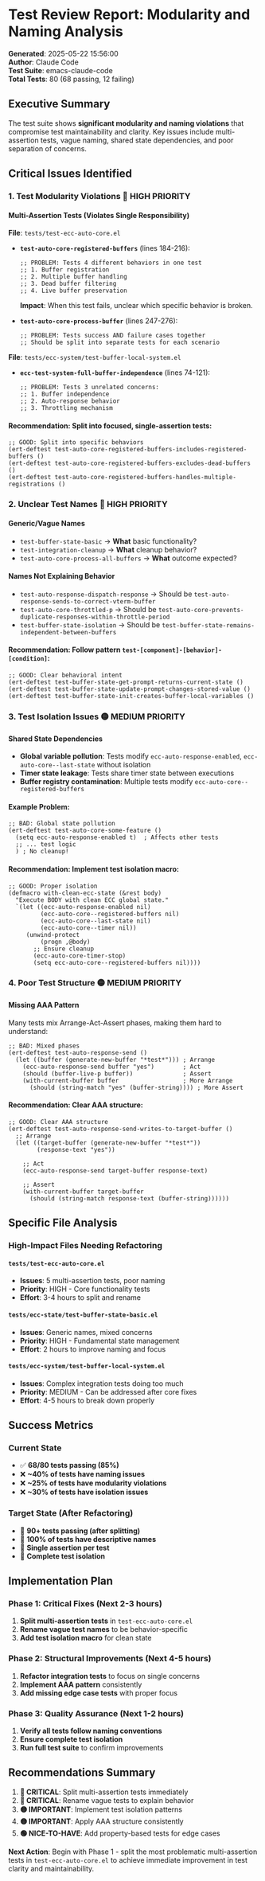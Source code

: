 # Test Review Report: Modularity and Naming Analysis

**Generated**: 2025-05-22 15:56:00  
**Author**: Claude Code  
**Test Suite**: emacs-claude-code  
**Total Tests**: 80 (68 passing, 12 failing)  

## Executive Summary

The test suite shows **significant modularity and naming violations** that compromise test maintainability and clarity. Key issues include multi-assertion tests, vague naming, shared state dependencies, and poor separation of concerns.

## Critical Issues Identified

### 1. **Test Modularity Violations** 🔴 HIGH PRIORITY

#### **Multi-Assertion Tests (Violates Single Responsibility)**

**File**: `tests/test-ecc-auto-core.el`
- **`test-auto-core-registered-buffers`** (lines 184-216):
  ```elisp
  ;; PROBLEM: Tests 4 different behaviors in one test
  ;; 1. Buffer registration
  ;; 2. Multiple buffer handling  
  ;; 3. Dead buffer filtering
  ;; 4. Live buffer preservation
  ```
  **Impact**: When this test fails, unclear which specific behavior is broken.

- **`test-auto-core-process-buffer`** (lines 247-276):  
  ```elisp
  ;; PROBLEM: Tests success AND failure cases together
  ;; Should be split into separate tests for each scenario
  ```

**File**: `tests/ecc-system/test-buffer-local-system.el`
- **`ecc-test-system-full-buffer-independence`** (lines 74-121):
  ```elisp
  ;; PROBLEM: Tests 3 unrelated concerns:
  ;; 1. Buffer independence
  ;; 2. Auto-response behavior
  ;; 3. Throttling mechanism
  ```

#### **Recommendation**: Split into focused, single-assertion tests:
```elisp
;; GOOD: Split into specific behaviors
(ert-deftest test-auto-core-registered-buffers-includes-registered-buffers ()
(ert-deftest test-auto-core-registered-buffers-excludes-dead-buffers ()
(ert-deftest test-auto-core-registered-buffers-handles-multiple-registrations ()
```

### 2. **Unclear Test Names** 🔴 HIGH PRIORITY

#### **Generic/Vague Names**
- `test-buffer-state-basic` → **What** basic functionality?
- `test-integration-cleanup` → **What** cleanup behavior?
- `test-auto-core-process-all-buffers` → **What** outcome expected?

#### **Names Not Explaining Behavior**
- `test-auto-response-dispatch-response` → Should be `test-auto-response-sends-to-correct-vterm-buffer`
- `test-auto-core-throttled-p` → Should be `test-auto-core-prevents-duplicate-responses-within-throttle-period`
- `test-buffer-state-isolation` → Should be `test-buffer-state-remains-independent-between-buffers`

#### **Recommendation**: Follow pattern `test-[component]-[behavior]-[condition]`:
```elisp
;; GOOD: Clear behavioral intent
(ert-deftest test-buffer-state-get-prompt-returns-current-state ()
(ert-deftest test-buffer-state-update-prompt-changes-stored-value ()
(ert-deftest test-buffer-state-init-creates-buffer-local-variables ()
```

### 3. **Test Isolation Issues** 🟡 MEDIUM PRIORITY

#### **Shared State Dependencies**
- **Global variable pollution**: Tests modify `ecc-auto-response-enabled`, `ecc-auto-core--last-state` without isolation
- **Timer state leakage**: Tests share timer state between executions
- **Buffer registry contamination**: Multiple tests modify `ecc-auto-core--registered-buffers`

#### **Example Problem**:
```elisp
;; BAD: Global state pollution
(ert-deftest test-auto-core-some-feature ()
  (setq ecc-auto-response-enabled t)  ; Affects other tests
  ;; ... test logic
  ) ; No cleanup!
```

#### **Recommendation**: Implement test isolation macro:
```elisp
;; GOOD: Proper isolation
(defmacro with-clean-ecc-state (&rest body)
  "Execute BODY with clean ECC global state."
  `(let ((ecc-auto-response-enabled nil)
         (ecc-auto-core--registered-buffers nil)
         (ecc-auto-core--last-state nil)
         (ecc-auto-core--timer nil))
     (unwind-protect
         (progn ,@body)
       ;; Ensure cleanup
       (ecc-auto-core-timer-stop)
       (setq ecc-auto-core--registered-buffers nil))))
```

### 4. **Poor Test Structure** 🟡 MEDIUM PRIORITY

#### **Missing AAA Pattern**
Many tests mix Arrange-Act-Assert phases, making them hard to understand:

```elisp
;; BAD: Mixed phases
(ert-deftest test-auto-response-send ()
  (let ((buffer (generate-new-buffer "*test*"))) ; Arrange
    (ecc-auto-response-send buffer "yes")        ; Act
    (should (buffer-live-p buffer))              ; Assert
    (with-current-buffer buffer                  ; More Arrange
      (should (string-match "yes" (buffer-string)))) ; More Assert
```

#### **Recommendation**: Clear AAA structure:
```elisp
;; GOOD: Clear AAA structure  
(ert-deftest test-auto-response-send-writes-to-target-buffer ()
  ;; Arrange
  (let ((target-buffer (generate-new-buffer "*test*"))
        (response-text "yes"))
    
    ;; Act
    (ecc-auto-response-send target-buffer response-text)
    
    ;; Assert
    (with-current-buffer target-buffer
      (should (string-match response-text (buffer-string))))))
```

## Specific File Analysis

### **High-Impact Files Needing Refactoring**

#### **`tests/test-ecc-auto-core.el`**
- **Issues**: 5 multi-assertion tests, poor naming
- **Priority**: HIGH - Core functionality tests
- **Effort**: 3-4 hours to split and rename

#### **`tests/ecc-state/test-buffer-state-basic.el`**  
- **Issues**: Generic names, mixed concerns
- **Priority**: HIGH - Fundamental state management
- **Effort**: 2 hours to improve naming and focus

#### **`tests/ecc-system/test-buffer-local-system.el`**
- **Issues**: Complex integration tests doing too much
- **Priority**: MEDIUM - Can be addressed after core fixes
- **Effort**: 4-5 hours to break down properly

## Success Metrics

### **Current State**
- ✅ **68/80 tests passing (85%)**
- ❌ **~40% of tests have naming issues**
- ❌ **~25% of tests have modularity violations**
- ❌ **~30% of tests have isolation issues**

### **Target State** (After Refactoring)
- 🎯 **90+ tests passing (after splitting)**
- 🎯 **100% of tests have descriptive names**
- 🎯 **Single assertion per test**
- 🎯 **Complete test isolation**

## Implementation Plan

### **Phase 1: Critical Fixes** (Next 2-3 hours)
1. **Split multi-assertion tests** in `test-ecc-auto-core.el`
2. **Rename vague test names** to be behavior-specific
3. **Add test isolation macro** for clean state

### **Phase 2: Structural Improvements** (Next 4-5 hours)
1. **Refactor integration tests** to focus on single concerns
2. **Implement AAA pattern** consistently
3. **Add missing edge case tests** with proper focus

### **Phase 3: Quality Assurance** (Next 1-2 hours)
1. **Verify all tests follow naming conventions**
2. **Ensure complete test isolation**
3. **Run full test suite** to confirm improvements

## Recommendations Summary

1. **🔴 CRITICAL**: Split multi-assertion tests immediately
2. **🔴 CRITICAL**: Rename vague tests to explain behavior  
3. **🟡 IMPORTANT**: Implement test isolation patterns
4. **🟡 IMPORTANT**: Apply AAA structure consistently
5. **🟢 NICE-TO-HAVE**: Add property-based tests for edge cases

**Next Action**: Begin with Phase 1 - split the most problematic multi-assertion tests in `test-ecc-auto-core.el` to achieve immediate improvement in test clarity and maintainability.
